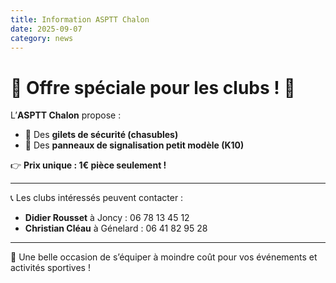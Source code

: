 ```yaml
---
title: Information ASPTT Chalon
date: 2025-09-07  
category: news  
---
```


# 🚨 Offre spéciale pour les clubs ! 🚨

L’**ASPTT Chalon** propose :  
- 🦺 Des **gilets de sécurité (chasubles)**  
- 🚧 Des **panneaux de signalisation petit modèle (K10)**  

👉 **Prix unique : 1€ pièce seulement !**  

---

📞 Les clubs intéressés peuvent contacter :  
- **Didier Rousset** à Joncy : 06 78 13 45 12  
- **Christian Cléau** à Génelard : 06 41 82 95 28  

---

🔎 Une belle occasion de s’équiper à moindre coût pour vos événements et activités sportives !
